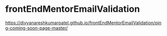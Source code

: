 # frontEndMentorEmailValidation
https://divyanareshkumarpatel.github.io/frontEndMentorEmailValidation/ping-coming-soon-page-master/

